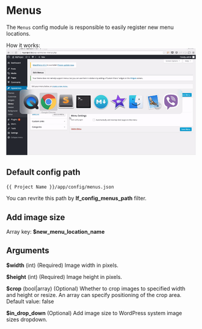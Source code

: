 Menus
===

The `Menus` config module is responsible to easily register new menu locations. 

How it works: ![Actions](images/menus.gif)

Default config path
---
`{{ Project Name }}/app/config/menus.json`

You can revrite this path by __lf\_config\_menus\_path__ filter.

Add image size
---
Array key: 
**$new_menu_location_name**

Arguments
---

**$width**
(int) (Required) Image width in pixels.
    
**$height**
(int) (Required) Image height in pixels.
    
**$crop**
(bool|array) (Optional) Whether to crop images to specified width and height or resize. An array can specify positioning of the crop area.
Default value: false

**$in\_drop\_down** (Optional) Add image size to WordPress system image sizes dropdown.